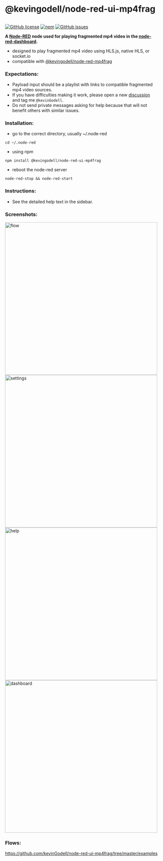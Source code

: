 # @kevingodell/node-red-ui-mp4frag

######
[![GitHub license](https://img.shields.io/badge/license-MIT-brightgreen.svg)](https://raw.githubusercontent.com/kevinGodell/node-red-ui-mp4frag/master/LICENSE)
[![npm](https://img.shields.io/npm/dt/@kevingodell/node-red-ui-mp4frag.svg?style=flat-square)](https://www.npmjs.com/package/@kevingodell/node-red-ui-mp4frag)
[![GitHub issues](https://img.shields.io/github/issues/kevinGodell/node-red-ui-mp4frag.svg)](https://github.com/kevinGodell/node-red-ui-mp4frag/issues)

**A [Node-RED](https://nodered.org/) node used for playing fragmented mp4 video in the [node-red-dashboard](https://github.com/node-red/node-red-dashboard).**

* designed to play fragmented mp4 video using HLS.js, native HLS, or socket.io
* compatible with [@kevingodell/node-red-mp4frag](https://github.com/kevinGodell/node-red-mp4frag)

### Expectations:
* Payload input should be a playlist with links to compatible fragmented mp4 video sources.
* If you have difficulties making it work, please open a new [discussion](https://discourse.nodered.org/) and tag me `@kevinGodell`.
* Do not send private messages asking for help because that will not benefit others with similar issues.

### Installation:
* go to the correct directory, usually ~/.node-red
```
cd ~/.node-red
```
* using npm
```
npm install @kevingodell/node-red-ui-mp4frag
```
* reboot the node-red server
```
node-red-stop && node-red-start
```

### Instructions:
* See the detailed help text in the sidebar.

### Screenshots:
<img width="500" alt="flow" src="https://user-images.githubusercontent.com/6091746/208336875-53907251-75e6-457d-be71-9ffb08881bf5.png">
<img width="500" alt="settings" src="https://user-images.githubusercontent.com/6091746/208337012-bd033ed9-3d9b-4680-8d18-515ece010052.png">
<img width="500" alt="help" src="https://user-images.githubusercontent.com/6091746/208337061-90e55917-8bb9-4f08-82e0-6bd8286e5a19.png">
<img width="500" alt="dashboard" src="https://user-images.githubusercontent.com/6091746/208337103-d7882919-ced9-4fc5-87cf-11d7cb08debc.png">

### Flows:
https://github.com/kevinGodell/node-red-ui-mp4frag/tree/master/examples
